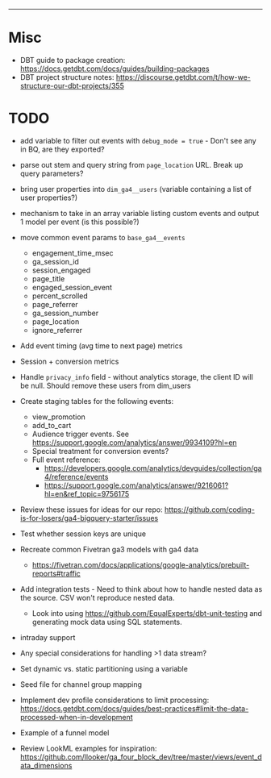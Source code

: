
------------

# Misc

- DBT guide to package creation: https://docs.getdbt.com/docs/guides/building-packages
- DBT project structure notes: https://discourse.getdbt.com/t/how-we-structure-our-dbt-projects/355

# TODO

- add variable to filter out events with `debug_mode = true` - Don't see any in BQ, are they exported? 
- parse out stem and query string from `page_location` URL. Break up query parameters? 
- bring user properties into `dim_ga4__users` (variable containing a list of user properties?)
- mechanism to take in an array variable listing custom events and output 1 model per event (is this possible?)
- move common event params to `base_ga4__events`
    - engagement_time_msec
    - ga_session_id
    - session_engaged
    - page_title
    - engaged_session_event
    - percent_scrolled
    - page_referrer
    - ga_session_number
    - page_location
    - ignore_referrer
- Add event timing (avg time to next page) metrics
- Session + conversion metrics
- Handle `privacy_info` field - without analytics storage, the client ID will be null. Should remove these users from dim_users
- Create staging tables for the following events:
    - view_promotion    
    - add_to_cart
    - Audience trigger events. See https://support.google.com/analytics/answer/9934109?hl=en
    - Special treatment for conversion events?
    - Full event reference: 
        - https://developers.google.com/analytics/devguides/collection/ga4/reference/events
        - https://support.google.com/analytics/answer/9216061?hl=en&ref_topic=9756175
- Review these issues for ideas for our repo: https://github.com/coding-is-for-losers/ga4-bigquery-starter/issues
- Test whether session keys are unique
- Recreate common Fivetran ga3 models with ga4 data
    - https://fivetran.com/docs/applications/google-analytics/prebuilt-reports#traffic

- Add integration tests - Need to think about how to handle nested data as the source. CSV won't reproduce nested data. 
    - Look into using https://github.com/EqualExperts/dbt-unit-testing and generating mock data using SQL statements. 
- intraday support
- Any special considerations for handling >1 data stream? 
- Set dynamic vs. static partitioning using a variable
- Seed file for channel group mapping
- Implement dev profile considerations to limit processing: https://docs.getdbt.com/docs/guides/best-practices#limit-the-data-processed-when-in-development
- Example of a funnel model
- Review LookML examples for inspiration: https://github.com/llooker/ga_four_block_dev/tree/master/views/event_data_dimensions
